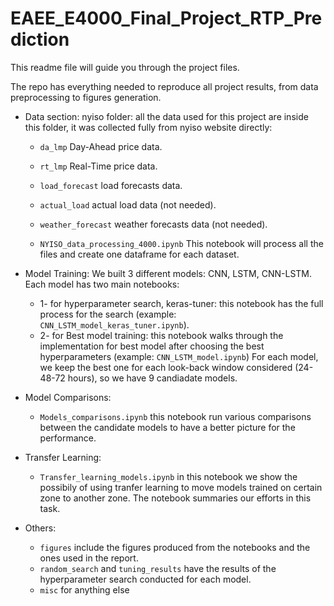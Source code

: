 # EAEE_E4000_Final_Project_RTP_Prediction

This readme file will guide you through the project files.

The repo has everything needed to reproduce all project results, from data preprocessing to figures generation.

- Data section:
    nyiso folder: all the data used for this project are inside this folder, it was collected fully from nyiso website directly:
    - `da_lmp` Day-Ahead price data.
    - `rt_lmp` Real-Time price data.
    - `load_forecast` load forecasts data.
    - `actual_load` actual load data (not needed).
    - `weather_forecast` weather forecasts data (not needed).
    
    - `NYISO_data_processing_4000.ipynb` This notebook will process all the files and create one dataframe for each dataset.
    
    
- Model Training:
    We built 3 different models: CNN, LSTM, CNN-LSTM. Each model has two main notebooks:
    - 1- for hyperparameter search, keras-tuner: this notebook has the full process for the search (example: `CNN_LSTM_model_keras_tuner.ipynb`).
    - 2- for Best model training: this notebook walks through the implementation for best model after choosing the best hyperparameters (example: `CNN_LSTM_model.ipynb`)
    For each model, we keep the best one for each look-back window considered (24-48-72 hours), so we have 9 candiadate models.
    
- Model Comparisons:
    - `Models_comparisons.ipynb` this notebook run various comparisons between the candidate models to have a better picture for the performance.
    
    
- Transfer Learning:
    - `Transfer_learning_models.ipynb` in this notebook we show the possibily of using tranfer learning to move models trained on certain zone to another zone. The notebook summaries our efforts in this task.
    
    
- Others:
    - `figures` include the figures produced from the notebooks and the ones used in the report.
    - `random_search` and `tuning_results` have the results of the hyperparameter search conducted for each model.
    - `misc` for anything else
